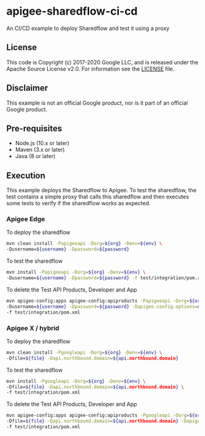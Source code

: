 # apigee-sharedflow-ci-cd

An CI/CD example to deploy Sharedflow and test it using a proxy

## License

This code is Copyright (c) 2017-2020 Google LLC, and is released under the
Apache Source License v2.0. For information see the [LICENSE](LICENSE) file.

## Disclaimer

This example is not an official Google product, nor is it part of an official Google product.

## Pre-requisites

- Node.js (10.x or later)
- Maven (3.x or later)
- Java (8 or later)

## Execution

This example deploys the Sharedflow to Apigee. To test the sharedflow, the test contains a simple proxy that calls this sharedflow and then executes some tests to verify if the sharedflow works as expected.

### Apigee Edge

To deploy the sharedflow 

```sh
mvn clean install -Papigeeapi -Dorg=${org} -Denv=${env} \
-Dusername=${username} -Dpassword=${password}
```

To test the sharedflow 

```sh
mvn install -Papigeeapi -Dorg=${org} -Denv=${env} \
-Dusername=${username} -Dpassword=${password} -f test/integration/pom.xml
```

To delete the Test API Products, Developer and App

```sh
mvn apigee-config:apps apigee-config:apiproducts -Papigeeapi -Dorg=${org} -Denv=${env} \
-Dusername=${username} -Dpassword=${password} -Dapigee.config.options=delete \
-f test/integration/pom.xml
```


### Apigee X / hybrid

To deploy the sharedflow 

```sh
mvn clean install -Pgoogleapi -Dorg=${org} -Denv=${env} \
-Dfile=${file} -Dapi.northbound.domain=${api.northbound.domain}
```

To test the sharedflow 

```sh
mvn install -Pgoogleapi -Dorg=${org} -Denv=${env} \
-Dfile=${file} -Dapi.northbound.domain=${api.northbound.domain} \
-f test/integration/pom.xml
```

To delete the Test API Products, Developer and App

```sh
mvn apigee-config:apps apigee-config:apiproducts -Pgoogleapi -Dorg=${org} -Denv=${env} \
-Dfile=${file} -Dapi.northbound.domain=${api.northbound.domain} -Dapigee.config.options=delete \
-f test/integration/pom.xml
```

